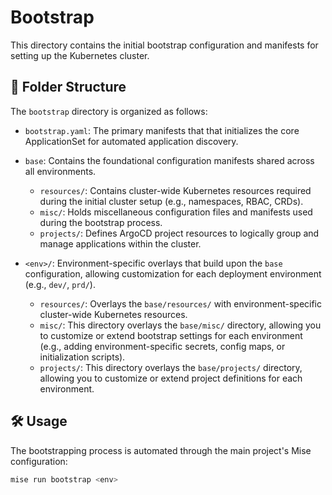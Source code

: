 # Bootstrap

This directory contains the initial bootstrap configuration and manifests for setting up the Kubernetes cluster.

## 📂 Folder Structure

The `bootstrap` directory is organized as follows:

* `bootstrap.yaml`: The primary manifests that that initializes the core ApplicationSet for automated application discovery.

* `base`: Contains the foundational configuration manifests shared across all environments.
  * `resources/`: Contains cluster-wide Kubernetes resources required during the initial cluster setup
  (e.g., namespaces, RBAC, CRDs).
  * `misc/`: Holds miscellaneous configuration files and manifests used during the bootstrap process.
  * `projects/`: Defines ArgoCD project resources to logically group and manage applications within the cluster.

* `<env>/`: Environment-specific overlays that build upon the `base` configuration,
allowing customization for each deployment environment (e.g., `dev/`, `prd/`).
  * `resources/`: Overlays the `base/resources/` with environment-specific cluster-wide Kubernetes resources.
  * `misc/`: This directory overlays the `base/misc/` directory,
  allowing you to customize or extend bootstrap settings for each environment
  (e.g., adding environment-specific secrets, config maps, or initialization scripts).
  * `projects/`: This directory overlays the `base/projects/` directory,
  allowing you to customize or extend project definitions for each environment.

## 🛠️ Usage

The bootstrapping process is automated through the main project's Mise configuration:

```bash
mise run bootstrap <env>
```
